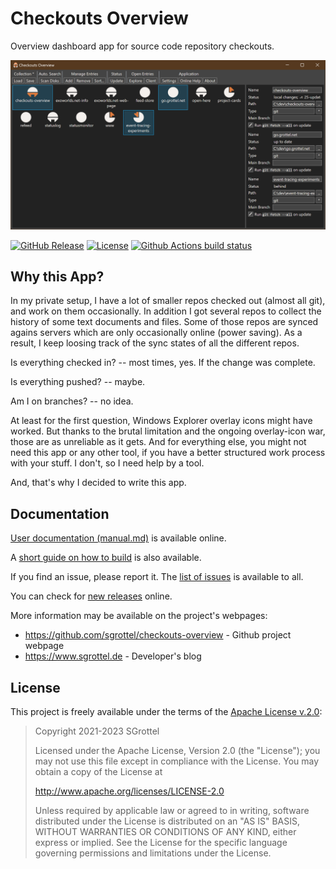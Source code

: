 # Checkouts Overview
Overview dashboard app for source code repository checkouts.

<!--- START STRIP -->
![Screenshot of Checkouts Overview UI](doc/screenshot.png)

[![GitHub Release](https://img.shields.io/github/v/release/sgrottel/checkouts-overview)](https://github.com/sgrottel/checkouts-overview/releases/latest)
[![License](https://img.shields.io/github/license/sgrottel/checkouts-overview)](./LICENSE)
[![Github Actions build status](https://github.com/sgrottel/checkouts-overview/actions/workflows/dotnet-desktop.yml/badge.svg)](https://github.com/sgrottel/checkouts-overview/actions/workflows/dotnet-desktop.yml)

<!--- END STRIP -->
## Why this App?
In my private setup, I have a lot of smaller repos checked out (almost all git), and work on them occasionally.
In addition I got several repos to collect the history of some text documents and files.
Some of those repos are synced agains servers which are only occasionally online (power saving).
As a result, I keep loosing track of the sync states of all the different repos.

Is everything checked in? -- most times, yes. If the change was complete.

Is everything pushed? -- maybe.

Am I on branches? -- no idea.

At least for the first question, Windows Explorer overlay icons might have worked.
But thanks to the brutal limitation and the ongoing overlay-icon war, those are as unreliable as it gets.
And for everything else, you might not need this app or any other tool, if you have a better structured work process with your stuff.
I don't, so I need help by a tool.

And, that's why I decided to write this app.

<!--- START STRIP -->

## Documentation
[User documentation (manual.md)](doc/manual.md) is available online.

A [short guide on how to build](doc/build.md) is also available.

If you find an issue, please report it.
The [list of issues](https://github.com/sgrottel/checkouts-overview/issues) is available to all.

You can check for [new releases](https://github.com/sgrottel/checkouts-overview/releases) online.

<!--- END STRIP -->
More information may be available on the project's webpages:
* https://github.com/sgrottel/checkouts-overview - Github project webpage
* https://www.sgrottel.de - Developer's blog


## License
This project is freely available under the terms of the [Apache License v.2.0](./LICENSE):

> Copyright 2021-2023 SGrottel
>
> Licensed under the Apache License, Version 2.0 (the "License");
> you may not use this file except in compliance with the License.
> You may obtain a copy of the License at
>
> http://www.apache.org/licenses/LICENSE-2.0
>
> Unless required by applicable law or agreed to in writing, software
> distributed under the License is distributed on an "AS IS" BASIS,
> WITHOUT WARRANTIES OR CONDITIONS OF ANY KIND, either express or implied.
> See the License for the specific language governing permissions and
> limitations under the License.
